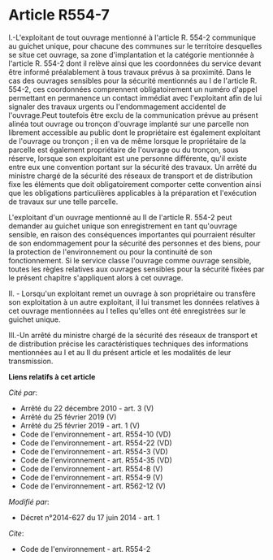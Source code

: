 # Article R554-7

I.-L'exploitant de tout ouvrage mentionné à l'article R. 554-2 communique au guichet unique, pour chacune des communes sur le
territoire desquelles se situe cet ouvrage, sa zone d'implantation et la catégorie mentionnée à l'article R. 554-2 dont il
relève ainsi que les coordonnées du service devant être informé préalablement à tous travaux prévus à sa proximité. Dans le
cas des ouvrages sensibles pour la sécurité mentionnés au I de l'article R. 554-2, ces coordonnées comprennent
obligatoirement un numéro d'appel permettant en permanence un contact immédiat avec l'exploitant afin de lui signaler des
travaux urgents ou l'endommagement accidentel de l'ouvrage.Peut toutefois être exclu de la communication prévue au présent
alinéa tout ouvrage ou tronçon d'ouvrage implanté sur une parcelle non librement accessible au public dont le propriétaire
est également exploitant de l'ouvrage ou tronçon ; il en va de même lorsque le propriétaire de la parcelle est également
propriétaire de l'ouvrage ou du tronçon, sous réserve, lorsque son exploitant est une personne différente, qu'il existe entre
eux une convention portant sur la sécurité des travaux. Un arrêté du ministre chargé de la sécurité des réseaux de transport
et de distribution fixe les éléments que doit obligatoirement comporter cette convention ainsi que les obligations
particulières applicables à la préparation et l'exécution de travaux sur une telle parcelle. 

L'exploitant d'un ouvrage mentionné au II de l'article R. 554-2 peut demander au guichet unique son enregistrement en tant
qu'ouvrage sensible, en raison des conséquences importantes qui pourraient résulter de son endommagement pour la sécurité des
personnes et des biens, pour la protection de l'environnement ou pour la continuité de son fonctionnement. Si le service
classe l'ouvrage comme ouvrage sensible, toutes les règles relatives aux ouvrages sensibles pour la sécurité fixées par le
présent chapitre s'appliquent alors à cet ouvrage. 

II. - Lorsqu'un exploitant remet un ouvrage à son propriétaire ou transfère son exploitation à un autre exploitant, il lui
transmet les données relatives à cet ouvrage mentionnées au I telles qu'elles ont été enregistrées sur le guichet unique. 

III.-Un arrêté du ministre chargé de la sécurité des réseaux de transport et de distribution précise les caractéristiques
techniques des informations mentionnées au I et au II du présent article et les modalités de leur transmission.

**Liens relatifs à cet article**

_Cité par_:

  - Arrêté du 22 décembre 2010 - art. 3 (V)
  - Arrêté du 25 février 2019 (V)
  - Arrêté du 25 février 2019 - art. 1 (V)
  - Code de l'environnement - art. R554-10 (VD)
  - Code de l'environnement - art. R554-22 (VD)
  - Code de l'environnement - art. R554-3 (VD)
  - Code de l'environnement - art. R554-35 (VD)
  - Code de l'environnement - art. R554-8 (V)
  - Code de l'environnement - art. R554-9 (V)
  - Code de l'environnement - art. R562-12 (V)

_Modifié par_:

  - Décret n°2014-627 du 17 juin 2014 - art. 1

_Cite_:

  - Code de l'environnement - art. R554-2
